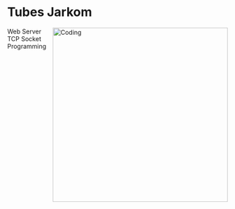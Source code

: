 # Tubes Jarkom
<img align="right" alt="Coding" width="400" src="https://media.tenor.com/Z_Z9gYlFDc0AAAAC/hello-penguin.gif">
Web Server TCP Socket Programming
